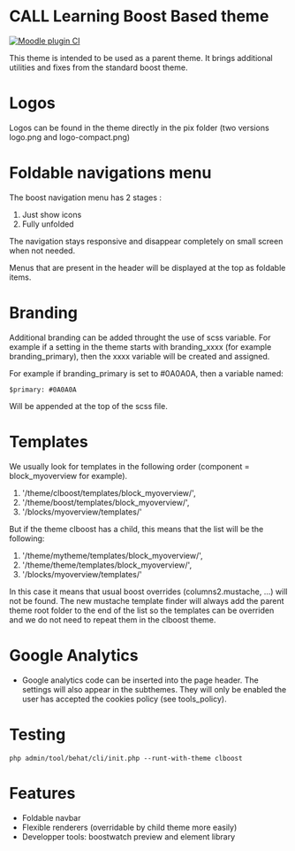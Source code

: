 CALL Learning Boost Based theme
==

[![Moodle plugin CI](https://github.com/call-learning/moodle-theme_clboost/actions/workflows/main.yml/badge.svg)](https://github.com/call-learning/moodle-theme_clboost/actions/workflows/main.yml)

This theme is intended to be used as a parent theme. It brings additional utilities
and fixes from the standard boost theme. 


Logos
==

Logos can be found in the theme directly in the pix folder (two versions logo.png and logo-compact.png)

Foldable navigations menu
==

The boost navigation menu has 2 stages :
1. Just show icons
2. Fully unfolded

The navigation stays responsive and disappear completely on small screen when not needed.

Menus that are present in the header will be displayed at the top as foldable items.

Branding
==

Additional branding can be added throught the use of scss variable.
For example if a setting in the theme starts with branding_xxxx (for example branding_primary), then
the xxxx variable will be created and assigned.

For example if branding_primary is set to #0A0A0A, then a variable named:

    $primary: #0A0A0A

Will be appended at the top of the scss file.

Templates
==

We usually look for templates in the following order (component = block_myoverview for example).

1. '/theme/clboost/templates/block_myoverview/',
2. '/theme/boost/templates/block_myoverview/',
3. '/blocks/myoverview/templates/'

But if the theme clboost has a child, this means that the list will be the following:

1. '/theme/mytheme/templates/block_myoverview/',
2. '/theme/theme/templates/block_myoverview/',
3. '/blocks/myoverview/templates/'
 
In this case it means that usual boost overrides (columns2.mustache, ...) will not be found.
The new mustache template finder will always add the parent theme root folder to the end of the list so the templates
can be overriden and we do not need to repeat them in the clboost theme.

Google Analytics
==

* Google analytics code can be inserted into the page header. The settings will
also appear in the subthemes.
They will only be enabled the user has accepted the cookies policy (see tools_policy).
   
Testing
==

``php admin/tool/behat/cli/init.php --runt-with-theme clboost``

Features
==

* Foldable navbar
* Flexible renderers (overridable by child theme more easily)
* Developper tools: boostwatch preview and element library 